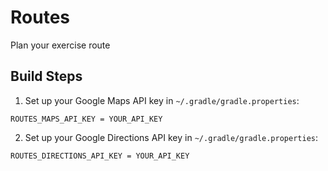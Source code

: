 # Routes
Plan your exercise route

## Build Steps
1. Set up your Google Maps API key in `~/.gradle/gradle.properties`:
```
ROUTES_MAPS_API_KEY = YOUR_API_KEY
```

2. Set up your Google Directions API key in `~/.gradle/gradle.properties`:
```
ROUTES_DIRECTIONS_API_KEY = YOUR_API_KEY
```